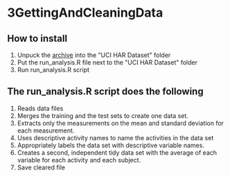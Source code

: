 3GettingAndCleaningData
=======================

How to install
--------------

1. Unpuck the [archive](https://d396qusza40orc.cloudfront.net/getdata%2Fprojectfiles%2FUCI%20HAR%20Dataset.zip) into the "UCI HAR Dataset" folder
2. Put the run_analysis.R file next to the "UCI HAR Dataset" folder
3. Run run_analysis.R script


The run_analysis.R script does the following
-------------------------------------------------
1. Reads data files
2. Merges the training and the test sets to create one data set.
3. Extracts only the measurements on the mean and standard deviation for each measurement. 
4. Uses descriptive activity names to name the activities in the data set
5. Appropriately labels the data set with descriptive variable names. 
6. Creates a second, independent tidy data set with the average of each variable for each activity and each subject. 
7. Save cleared file
